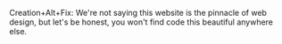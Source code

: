 Creation+Alt+Fix: We're not saying this website is the pinnacle of web design, but let's be honest, you won't find code this beautiful anywhere else.
